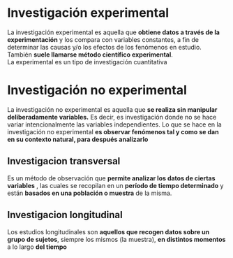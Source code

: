 # Investigación experimental
La investigación experimental es aquella que **obtiene datos a través de la  experimentación** y los compara con variables constantes, a fin de determinar las causas y/o los efectos de los fenómenos en estudio.  
También **suele llamarse método científico experimental**.  
La experimental es un tipo de investigación cuantitativa

# Investigación no experimental
La investigación no experimental es aquella que **se realiza sin manipular deliberadamente variables.** Es decir, es investigación donde no se hace variar intencionalmente las variables independientes. Lo que se hace en la investigación no experimental **es observar fenómenos tal y como se dan en su contexto natural, para después analizarlo**

## Investigacion transversal
Es un método de observación que **permite analizar los datos de ciertas variables** , las cuales se recopilan en un **período de tiempo determinado** y están **basados en una población o muestra** de la misma.

## Investigacion longitudinal
Los estudios longitudinales son **aquellos que recogen datos sobre un grupo de sujetos**, siempre los mismos (la muestra), **en distintos momentos** a lo largo **del tiempo**